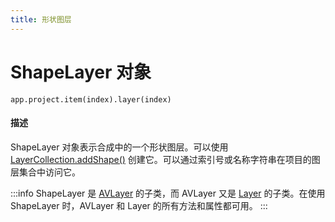 ```yaml
---
title: 形状图层
---
```

# ShapeLayer 对象

`app.project.item(index).layer(index)`

#### 描述

ShapeLayer 对象表示合成中的一个形状图层。可以使用 [LayerCollection.addShape()](../layercollection#layercollectionaddshape) 创建它。可以通过索引号或名称字符串在项目的图层集合中访问它。

:::info
ShapeLayer 是 [AVLayer](../avlayer) 的子类，而 AVLayer 又是 [Layer](../layer) 的子类。在使用 ShapeLayer 时，AVLayer 和 Layer 的所有方法和属性都可用。
:::
